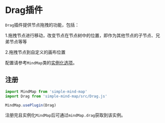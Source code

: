 # Drag插件

`Drag`插件提供节点拖拽的功能，包括：

1.拖拽节点进行移动，改变节点在节点树中的位置，即作为其他节点的子节点、兄弟节点等等

2.拖拽节点到自定义的画布位置

配置请参考`MindMap`类的[实例化选项](/mind-map/#/doc/zh/constructor)。

## 注册

```js
import MindMap from 'simple-mind-map'
import Drag from 'simple-mind-map/src/Drag.js'

MindMap.usePlugin(Drag)
```

注册完且实例化`MindMap`后可通过`mindMap.drag`获取到该实例。

